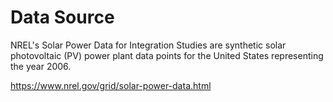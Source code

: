 # Data Source
NREL's Solar Power Data for Integration Studies are synthetic solar photovoltaic (PV) 
power plant data points for the United States representing the year 2006.

https://www.nrel.gov/grid/solar-power-data.html
